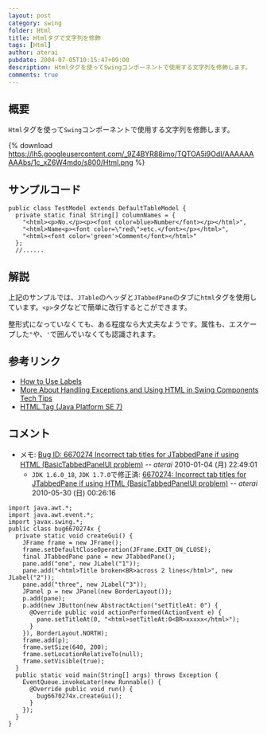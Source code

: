 ```yaml
---
layout: post
category: swing
folder: Html
title: Htmlタグで文字列を修飾
tags: [Html]
author: aterai
pubdate: 2004-07-05T10:15:47+09:00
description: Htmlタグを使ってSwingコンポーネントで使用する文字列を修飾します。
comments: true
---
```

## 概要
`Html`タグを使って`Swing`コンポーネントで使用する文字列を修飾します。

{% download https://lh5.googleusercontent.com/_9Z4BYR88imo/TQTOA5i9OdI/AAAAAAAAAbs/1c_xZ6W4mdo/s800/Html.png %}

## サンプルコード
<pre class="prettyprint"><code>public class TestModel extends DefaultTableModel {
  private static final String[] columnNames = {
    "&lt;html&gt;&lt;p&gt;No.&lt;/p&gt;&lt;p&gt;&lt;font color=blue&gt;Number&lt;/font&gt;&lt;/p&gt;&lt;/html&gt;",
    "&lt;html&gt;Name&lt;p&gt;&lt;font color=\"red\"&gt;etc.&lt;/font&gt;&lt;/p&gt;&lt;/html&gt;",
    "&lt;html&gt;&lt;font color='green'&gt;Comment&lt;/font&gt;&lt;/html&gt;"
  };
  //......
</code></pre>

## 解説
上記のサンプルでは、`JTable`のヘッダと`JTabbedPane`のタブに`html`タグを使用しています。`<p>`タグなどで簡単に改行するとこができます。

整形式になっていなくても、ある程度なら大丈夫なようです。属性も、エスケープした`"`や、`'`で囲んでいなくても認識されます。

## 参考リンク
- [How to Use Labels](http://docs.oracle.com/javase/tutorial/uiswing/components/label.html)
- [More About Handling Exceptions and Using HTML in Swing Components Tech Tips](http://web.archive.org/web/20090608140218/http://java.sun.com/developer/JDCTechTips/2003/tt1210.html)
- [HTML.Tag (Java Platform SE 7)](http://docs.oracle.com/javase/jp/7/api/javax/swing/text/html/HTML.Tag.html)

<!-- dummy comment line for breaking list -->

## コメント
- メモ: [Bug ID: 6670274 Incorrect tab titles for JTabbedPane if using HTML (BasicTabbedPanelUI problem)](http://bugs.java.com/bugdatabase/view_bug.do?bug_id=6670274) -- *aterai* 2010-01-04 (月) 22:49:01
    - `JDK 1.6.0_18`, `JDK 1.7.0`で修正済: [6670274: Incorrect tab titles for JTabbedPane if using HTML (BasicTabbedPanelUI problem)](http://hg.openjdk.java.net/jdk7/swing/jdk/rev/82524b068f77) -- *aterai* 2010-05-30 (日) 00:26:16

<!-- dummy comment line for breaking list -->

<pre class="prettyprint"><code>import java.awt.*;
import java.awt.event.*;
import javax.swing.*;
public class bug6670274x {
  private static void createGui() {
    JFrame frame = new JFrame();
    frame.setDefaultCloseOperation(JFrame.EXIT_ON_CLOSE);
    final JTabbedPane pane = new JTabbedPane();
    pane.add("one", new JLabel("1"));
    pane.add("&lt;html&gt;Title broken&lt;BR&gt;across 2 lines&lt;/html&gt;", new JLabel("2"));
    pane.add("three", new JLabel("3"));
    JPanel p = new JPanel(new BorderLayout());
    p.add(pane);
    p.add(new JButton(new AbstractAction("setTitleAt: 0") {
      @Override public void actionPerformed(ActionEvent e) {
        pane.setTitleAt(0, "&lt;html&gt;setTitleAt:0&lt;BR&gt;xxxxx&lt;/html&gt;");
      }
    }), BorderLayout.NORTH);
    frame.add(p);
    frame.setSize(640, 200);
    frame.setLocationRelativeTo(null);
    frame.setVisible(true);
  }
  public static void main(String[] args) throws Exception {
    EventQueue.invokeLater(new Runnable() {
      @Override public void run() {
        bug6670274x.createGui();
      }
    });
  }
}
</code></pre>
